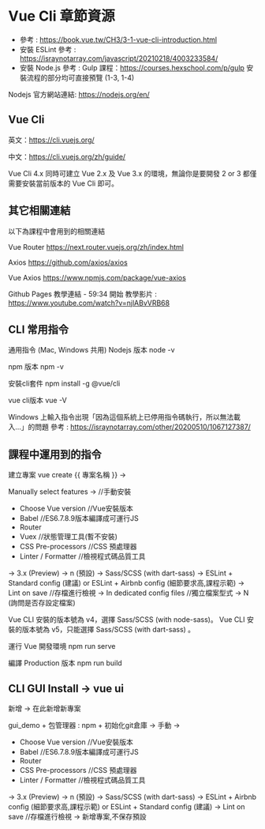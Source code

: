 # Vue Cli 章節資源
- 參考 : https://book.vue.tw/CH3/3-1-vue-cli-introduction.html
- 安裝 ESLint 參考 : https://israynotarray.com/javascript/20210218/4003233584/
- 安裝 Node.js 參考 : Gulp 課程：https://courses.hexschool.com/p/gulp 安裝流程的部分均可直接預覽 (1-3, 1-4)

Nodejs 官方網站連結: https://nodejs.org/en/

## Vue Cli
英文：https://cli.vuejs.org/

中文：https://cli.vuejs.org/zh/guide/

Vue Cli 4.x 同時可建立 Vue 2.x 及 Vue 3.x 的環境，無論你是要開發 2 or 3 都僅需要安裝當前版本的 Vue Cli 即可。

## 其它相關連結
以下為課程中會用到的相關連結

Vue Router https://next.router.vuejs.org/zh/index.html

Axios https://github.com/axios/axios

Vue Axios https://www.npmjs.com/package/vue-axios

Github Pages 教學連結 - 59:34 開始
教學影片 : https://www.youtube.com/watch?v=njlABvVRB68


## CLI 常用指令
通用指令 (Mac, Windows 共用)
Nodejs 版本
node -v

npm 版本
npm -v

安裝cli套件
npm install -g @vue/cli

vue cli版本
vue -V

Windows 上輸入指令出現「因為這個系統上已停用指令碼執行，所以無法載入...」的問題
參考 : https://israynotarray.com/other/20200510/1067127387/


## 課程中運用到的指令
建立專案 vue create {{ 專案名稱 }} ->

Manually select features ->	//手動安裝
- Choose Vue version	//Vue安裝版本
- Babel	//ES6.7.8.9版本編譯成可運行JS
- Router
- Vuex	//狀態管理工具(暫不安裝)
- CSS Pre-processors	//CSS 預處理器
- Linter / Formatter	//檢視程式碼品質工具

-> 3.x (Preview)
-> n (預設)
-> Sass/SCSS (with dart-sass)
-> ESLint + Standard config (建議)   or   ESLint + Airbnb config (細節要求高,課程示範)
-> Lint on save	//存檔進行檢視
-> In dedicated config files	//獨立檔案型式
-> N (詢問是否存設定檔案)

Vue CLI 安裝的版本號為 v4，選擇 Sass/SCSS (with node-sass)。
Vue CLI 安裝的版本號為 v5，只能選擇 Sass/SCSS (with dart-sass) 。

運行 Vue 開發環境 npm run serve

編譯 Production 版本 npm run build

## CLI GUI Install -> vue ui

新增 -> 在此新增新專案

gui_demo + 包管理器 : npm + 初始化git倉庫 -> 手動 ->

- Choose Vue version	//Vue安裝版本
- Babel	//ES6.7.8.9版本編譯成可運行JS
- Router
- CSS Pre-processors	//CSS 預處理器
- Linter / Formatter	//檢視程式碼品質工具

-> 3.x (Preview)
-> n (預設)
-> Sass/SCSS (with dart-sass)
-> ESLint + Airbnb config (細節要求高,課程示範)  or  ESLint + Standard config (建議)
-> Lint on save	//存檔進行檢視
-> 新增專案,不保存預設



